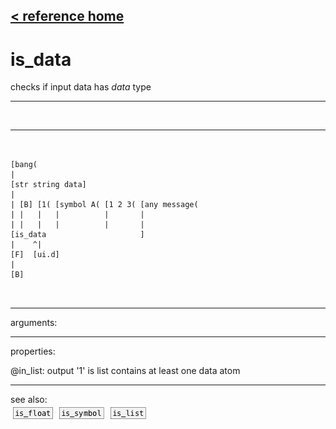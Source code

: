 [< reference home](index.html)
---

# is_data


checks if input data has *data* type

---

<br>


---


```


[bang(
|
[str string data]
|
| [B] [1( [symbol A( [1 2 3( [any message(
| |   |   |          |       |
| |   |   |          |       |
[is_data                     ]
|    ^|
[F]  [ui.d]
|
[B]

            
```

---
arguments:


---
properties:

@in_list: output &#39;1&#39; is list contains at least one data
            atom<br>

---
see also:<br>
[![is_float](img/object_is_float.png)](is_float.html)
[![is_symbol](img/object_is_symbol.png)](is_symbol.html)
[![is_list](img/object_is_list.png)](is_list.html)

